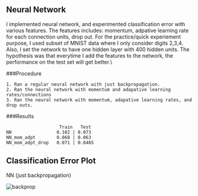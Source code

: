 ## Neural Network

I implemented neural network, and experimented classification error with various features. The features includes: 
momentum, adpative learning rate for each connection units, drop out. For the practice/quick experiement 
purpose, I used subset of MNIST data where I only consider digits 2,3,4. Also, I set the network to have one 
hidden layer with 400 hidden units. The hypothesis was that everytime I add the features to the network, the 
performance on the test set will get better.\\

###Procedure
```
1. Ran a regular neural network with just backpropagation.
2. Ran the neural network with momentum and adapative learning rates/connections
3. Ran the neural network with momentum, adapative learning rates, and drop outs.
```

###Results
```
                    Train   Test
NN                 0.102 | 0.073
NN_mom_adpt        0.068 | 0.063
NN_mom_adpt_drop   0.071 | 0.0465
```

## Classification Error Plot

NN (just backpropagation)


![backprop](https://raw.github.com/jiwoongim/mlTool/master/neuralNet/image/bpropTrain.jpg)


